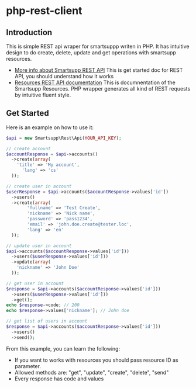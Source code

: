 php-rest-client
===============

## Introduction

This is simple REST api wraper for smartsuppp writen in PHP. It has intuitive design to do create, delete, update and get operations with smartsupp resources.

* [More info about Smartsupp REST API](http://developers.smartsupp.com/rest/) This is get started doc for REST API, you should understand how it works
* [Resources REST API documentation](http://doc.smartsupp.com/) This is documnentation of the Smartsupp Resources. PHP wrapper generates all kind of REST requests by intuitive fluent style.

## Get Started

Here is an example on how to use it:

```php
$api = new Smartsupp\Rest\Api(YOUR_API_KEY);

// create account
$accountResponse = $api->accounts()
  ->create(array(
    'title' => 'My account',
	  'lang' => 'cs'
  ));

// create user in account
$userResponse = $api->accounts($accountResponse->values['id'])
  ->users()
  ->create(array(
		'fullname' => 'Test Create',
		'nickname' => 'Nick name',
		'password' => 'pass1234',
		'email' => 'john.doe.create@tester.loc',
		'lang' => 'en'
  ));

// update user in account  
$api->accounts($accountResponse->values['id']))
  ->users($userResponse->values['id']))
  ->update(array(
    'nickname' => 'John Doe'
  ));

// get user in account  
$response = $api->accounts($accountResponse->values['id']))
  ->users($userResponse->values['id']))
  ->get();
echo $response->code; // 200
echo $response->values['nickname']; // John doe

// get list of users in account
$response = $api->accounts($accountResponse->values['id']))
  ->users()
  ->send();
```

From this example, you can learn the following:

* If you want to works with resources you should pass resource ID as parameter.
* Allowed methods are: "get", "update", "create", "delete", "send"
* Every response has code and values

